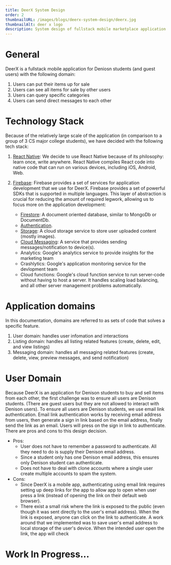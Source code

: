 ```yaml
---
title: DeerX System Design
order: 2
thumbnailURL: /images/blogs/deerx-system-design/deerx.jpg
thumbnailAlt: deer x logo
description: System design of fullstack mobile marketplace application with built-in chat function
---
```


# General

DeerX is a fullstack mobile application for Deniosn students (and guest users) with the following domain:

1. Users can put their items up for sale
2. Users can see all items for sale by other users
3. Users can query specific categories
4. Users can send direct messages to each other

# Technology Stack

Because of the relatively large scale of the application (in comparison to a group of 3 CS major college students), we have decided with the following tech stack:

1.  [React Native](https://reactnative.dev/): We decide to use React Native because of its philosophy: learn once, write anywhere. React Native compiles React code into native code that can run on various devices, including iOS, Android, Web.
2.  [Firebase](https://firebase.google.com/): Firebase provides a set of services for application development that we use for DeerX. Firebase provides a set of powerful SDKs that is supported in multiple languages. This layer of abstraction is crucial for reducing the amount of required legwork, allowing us to focus more on the application development:

    - [Firestore](https://firebase.google.com/products/firestore): A document oriented database, similar to MongoDb or DocumentDb.
    - [Authentication](https://firebase.google.com/products/auth).
    - [Storage](https://firebase.google.com/products/storage): A cloud storage service to store user uploaded content (mostly images).
    - [Cloud Messaging](https://firebase.google.com/products/cloud-messaging): A service that provides sending messages/notification to device(s).
    - Analytics: Google's analytics service to provide insights for the marketing team
    - Crashlytics: Google's application monitoring service for the devlopment team
    - Cloud functions: Google's cloud function service to run server-code without having to host a server. It handles scaling load balancing, and all other server management problems automatically.

# Application domains

In this documentation, domains are referred to as sets of code that solves a specific feature.

1. User domain: handles user infomation and interactions
2. Listing domain: handles all listing related features (create, delete, edit, and view listings)
3. Messaging domain: handles all messaging related features (create, delete, view, preview messages, and send notification)

# User Domain

Because DeerX is an application for Denison students to buy and sell items from each other, the first challenge was to ensure all users are Denison students. (There are guest users but they are not allowed to interact with Denison users). To ensure all users are Denison students, we use email link authentication. Email link authentication works by receiving email address from users, then generate a sign in link based on the email address, finally send the link as an email. Users will press on the sign in link to authenticate. There are pros and cons to this design decision.

- Pros:
  - User does not have to remember a password to authenticate. All they need to do is supply their Denison email address.
  - Since a student only has one Denison email address, this ensures only Denison student can authenticate.
  - Does not have to deal with clone accounts where a single user create multiple accounts to spam the system.
- Cons:
  - Since DeerX is a mobile app, authenticating using email link requires setting up deep links for the app to allow app to open when user press a link (instead of opening the link on their default web browser).
  - There exist a small risk where the link is exposed to the public (even though it was sent directly to the user's email address). When the link is exposed, anyone can click on the link to authenticate. A work around that we implemented was to save user's email address to local storage of the user's device. When the intended user open the link, the app will check

# Work In Progress...
